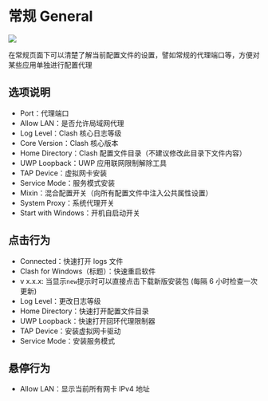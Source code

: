 # 常规 General

![](~@imgs/ui-general.png)

在常规页面下可以清楚了解当前配置文件的设置，譬如常规的代理端口等，方便对某些应用单独进行配置代理

## 选项说明

- Port：代理端口
- Allow LAN：是否允许局域网代理
- Log Level：Clash 核心日志等级
- Core Version：Clash 核心版本
- Home Directory：Clash 配置文件目录（不建议修改此目录下文件内容）
- UWP Loopback：UWP 应用联网限制解除工具
- TAP Device：虚拟网卡安装
- Service Mode：服务模式安装
- Mixin：混合配置开关（向所有配置文件中注入公共属性设置）
- System Proxy：系统代理开关
- Start with Windows：开机自启动开关

## 点击行为

- Connected：快速打开 logs 文件
- Clash for Windows（标题）：快速重启软件
- v x.x.x: 当显示`new`提示时可以直接点击下载新版安装包 (每隔 6 小时检查一次更新)
- Log Level：更改日志等级
- Home Directory：快速打开配置文件目录
- UWP Loopback：快速打开回环代理限制器
- TAP Device：安装虚拟网卡驱动
- Service Mode：安装服务模式

## 悬停行为

- Allow LAN：显示当前所有网卡 IPv4 地址
